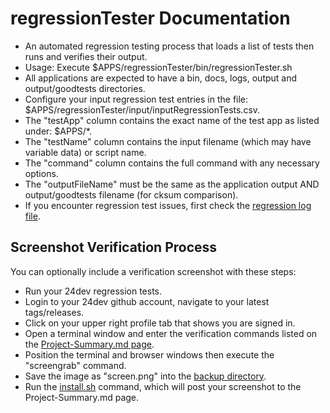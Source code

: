 # regressionTester Documentation 
* An automated regression testing process that loads a list of tests then runs and verifies their output. 
* Usage: Execute $APPS/regressionTester/bin/regressionTester.sh
* All applications are expected to have a bin, docs, logs, output and output/goodtests directories. 
* Configure your input regression test entries in the file: $APPS/regressionTester/input/inputRegressionTests.csv.
* The "testApp" column contains the exact name of the test app as listed under: $APPS/*.
* The "testName" column contains the input filename (which may have variable data) or script name. 
* The "command" column contains the full command with any necessary options.
* The "outputFileName" must be the same as the application output AND output/goodtests filename (for cksum comparison). 
* If you encounter regression test issues, first check the [regression log file]($APPS/regressionTester/logs/regressionTests.log).

## Screenshot Verification Process 
You can optionally include a verification screenshot with these steps: 
* Run your 24dev regression tests.
* Login to your 24dev github account, navigate to your latest tags/releases. 
* Click on your upper right profile tab that shows you are signed in.
* Open a terminal window and enter the verification commands listed on the [Project-Summary.md page](../../../../Project-Summary.md).
* Position the terminal and browser windows then execute the "screengrab" command.
* Save the image as "screen.png" into the [backup directory](24dev-demo/backup).
* Run the [install.sh](24dev-demo/install.sh) command, which will post your screenshot to the Project-Summary.md page. 
